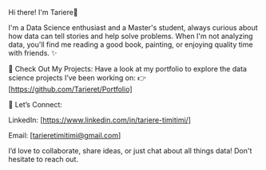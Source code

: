 Hi there! I'm Tariere👋

I'm a Data Science enthusiast and a Master's student, always curious about how data can tell stories and help solve problems. When I'm not analyzing data, you'll find me reading a good book, painting, or enjoying quality time with friends. ✨


🚀 Check Out My Projects:
Have a look at my portfolio to explore the data science projects I’ve been working on: 
👉[https://github.com/Tarieret/Portfolio] 



💌 Let’s Connect:

LinkedIn: [https://www.linkedin.com/in/tariere-timitimi/]

Email: [tarieretimitimi@gmail.com]

I’d love to collaborate, share ideas, or just chat about all things data! Don't hesitate to reach out. 
